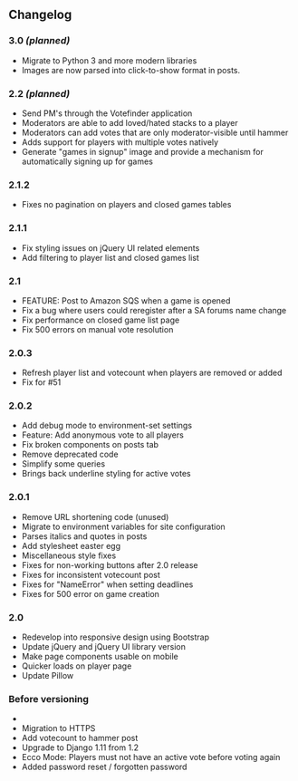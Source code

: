 ## Changelog

### 3.0 _(planned)_
- Migrate to Python 3 and more modern libraries
- Images are now parsed into click-to-show format in posts.

### 2.2 _(planned)_
- Send PM's through the Votefinder application
- Moderators are able to add loved/hated stacks to a player
- Moderators can add votes that are only moderator-visible until hammer
- Adds support for players with multiple votes natively
- Generate "games in signup" image and provide a mechanism for automatically signing up for games

### 2.1.2
- Fixes no pagination on players and closed games tables

### 2.1.1
- Fix styling issues on jQuery UI related elements
- Add filtering to player list and closed games list

### 2.1
- FEATURE: Post to Amazon SQS when a game is opened
- Fix a bug where users could reregister after a SA forums name change
- Fix performance on closed game list page
- Fix 500 errors on manual vote resolution

### 2.0.3
- Refresh player list and votecount when players are removed or added
- Fix for #51

### 2.0.2
- Add debug mode to environment-set settings
- Feature: Add anonymous vote to all players
- Fix broken components on posts tab
- Remove deprecated code
- Simplify some queries
- Brings back underline styling for active votes


### 2.0.1
- Remove URL shortening code (unused)
- Migrate to environment variables for site configuration
- Parses italics and quotes in posts
- Add stylesheet easter egg
- Miscellaneous style fixes
- Fixes for non-working buttons after 2.0 release
- Fixes for inconsistent votecount post
- Fixes for "NameError" when setting deadlines
- Fixes for 500 error on game creation

### 2.0
- Redevelop into responsive design using Bootstrap
- Update jQuery and jQuery UI library version
- Make page components usable on mobile
- Quicker loads on player page
- Update Pillow

### Before versioning
- 
- Migration to HTTPS
- Add votecount to hammer post
- Upgrade to Django 1.11 from 1.2
- Ecco Mode: Players must not have an active vote before voting again
- Added password reset / forgotten password
